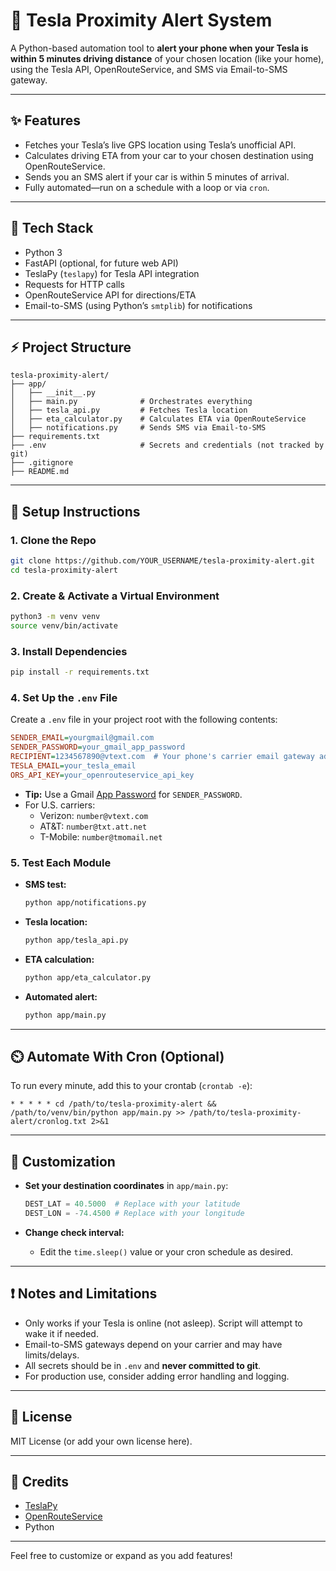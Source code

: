 # 🚗 Tesla Proximity Alert System

A Python-based automation tool to **alert your phone when your Tesla is within 5 minutes driving distance** of your chosen location (like your home), using the Tesla API, OpenRouteService, and SMS via Email-to-SMS gateway.

---

## ✨ **Features**

- Fetches your Tesla’s live GPS location using Tesla’s unofficial API.
- Calculates driving ETA from your car to your chosen destination using OpenRouteService.
- Sends you an SMS alert if your car is within 5 minutes of arrival.
- Fully automated—run on a schedule with a loop or via `cron`.

---

## 🧰 **Tech Stack**

- Python 3
- FastAPI (optional, for future web API)
- TeslaPy (`teslapy`) for Tesla API integration
- Requests for HTTP calls
- OpenRouteService API for directions/ETA
- Email-to-SMS (using Python’s `smtplib`) for notifications

---

## ⚡ **Project Structure**

```
tesla-proximity-alert/
├── app/
│   ├── __init__.py
│   ├── main.py              # Orchestrates everything
│   ├── tesla_api.py         # Fetches Tesla location
│   ├── eta_calculator.py    # Calculates ETA via OpenRouteService
│   ├── notifications.py     # Sends SMS via Email-to-SMS
├── requirements.txt
├── .env                     # Secrets and credentials (not tracked by git)
├── .gitignore
├── README.md
```

---

## 🚀 **Setup Instructions**

### 1. **Clone the Repo**

```bash
git clone https://github.com/YOUR_USERNAME/tesla-proximity-alert.git
cd tesla-proximity-alert
```

### 2. **Create & Activate a Virtual Environment**

```bash
python3 -m venv venv
source venv/bin/activate
```

### 3. **Install Dependencies**

```bash
pip install -r requirements.txt
```

### 4. **Set Up the `.env` File**

Create a `.env` file in your project root with the following contents:

```ini
SENDER_EMAIL=yourgmail@gmail.com
SENDER_PASSWORD=your_gmail_app_password
RECIPIENT=1234567890@vtext.com  # Your phone's carrier email gateway address
TESLA_EMAIL=your_tesla_email
ORS_API_KEY=your_openrouteservice_api_key
```
- **Tip:** Use a Gmail [App Password](https://support.google.com/accounts/answer/185833?hl=en) for `SENDER_PASSWORD`.
- For U.S. carriers:  
  - Verizon: `number@vtext.com`  
  - AT&T: `number@txt.att.net`  
  - T-Mobile: `number@tmomail.net`  

### 5. **Test Each Module**

- **SMS test:**  
  ```bash
  python app/notifications.py
  ```
- **Tesla location:**  
  ```bash
  python app/tesla_api.py
  ```
- **ETA calculation:**  
  ```bash
  python app/eta_calculator.py
  ```
- **Automated alert:**  
  ```bash
  python app/main.py
  ```

---

## ⏲️ **Automate With Cron (Optional)**

To run every minute, add this to your crontab (`crontab -e`):

```
* * * * * cd /path/to/tesla-proximity-alert && /path/to/venv/bin/python app/main.py >> /path/to/tesla-proximity-alert/cronlog.txt 2>&1
```

---

## 📝 **Customization**

- **Set your destination coordinates** in `app/main.py`:
  ```python
  DEST_LAT = 40.5000  # Replace with your latitude
  DEST_LON = -74.4500 # Replace with your longitude
  ```

- **Change check interval:**  
  - Edit the `time.sleep()` value or your cron schedule as desired.

---

## ❗ **Notes and Limitations**

- Only works if your Tesla is online (not asleep). Script will attempt to wake it if needed.
- Email-to-SMS gateways depend on your carrier and may have limits/delays.
- All secrets should be in `.env` and **never committed to git**.
- For production use, consider adding error handling and logging.

---

## 📜 **License**

MIT License (or add your own license here).

---

## 🙌 **Credits**

- [TeslaPy](https://github.com/tdorssers/TeslaPy)
- [OpenRouteService](https://openrouteservice.org/)
- Python

---

Feel free to customize or expand as you add features!
